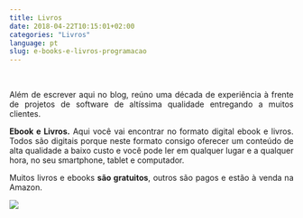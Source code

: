 ```yaml
---
title: Livros
date: 2018-04-22T10:15:01+02:00
categories: "Livros"
language: pt
slug: e-books-e-livros-programacao
--- 
```


<br>



<p class="aboutme" align="justify">
  Além de escrever aqui no blog, reúno uma década de experiência à frente de projetos de software de altíssima qualidade entregando a muitos clientes.</p>

<p class="aboutme" align="justify">
<b>Ebook e Livros.</b> Aqui você vai encontrar no formato digital ebook e livros. Todos são digitais porque neste formato consigo oferecer um conteúdo de alta qualidade a baixo custo e você pode ler em qualquer lugar e a qualquer hora, no seu smartphone, tablet e computador.</p>

<p class="aboutme" align="justify">
Muitos livros e ebooks <b>são gratuitos</b>, outros são pagos e estão à venda na Amazon.
</p>
  

<div class="row">
  <div class="col-md-3">
  <a href="/lp/ebooks/ebook-criar-chatbot-inteligentes">
        <img style="float:left" src="/images/ebook-criar-chatbot-inteligentes.png"/></a>
  </div>
</div>

 

